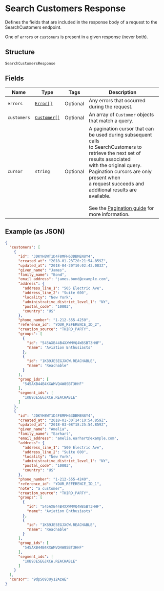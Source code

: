 
# Search Customers Response

Defines the fields that are included in the response body of
a request to the SearchCustomers endpoint.

One of `errors` or `customers` is present in a given response (never both).

## Structure

`SearchCustomersResponse`

## Fields

| Name | Type | Tags | Description |
|  --- | --- | --- | --- |
| `errors` | [`Error[]`](/doc/models/error.md) | Optional | Any errors that occurred during the request. |
| `customers` | [`Customer[]`](/doc/models/customer.md) | Optional | An array of `Customer` objects that match a query. |
| `cursor` | `string` | Optional | A pagination cursor that can be used during subsequent calls<br>to SearchCustomers to retrieve the next set of results associated<br>with the original query. Pagination cursors are only present when<br>a request succeeds and additional results are available.<br><br>See the [Pagination guide](https://developer.squareup.com/docs/working-with-apis/pagination) for more information. |

## Example (as JSON)

```json
{
  "customers": [
    {
      "id": "JDKYHBWT1D4F8MFH63DBMEN8Y4",
      "created_at": "2018-01-23T20:21:54.859Z",
      "updated_at": "2018-04-20T10:02:43.083Z",
      "given_name": "James",
      "family_name": "Bond",
      "email_address": "james.bond@example.com",
      "address": {
        "address_line_1": "505 Electric Ave",
        "address_line_2": "Suite 600",
        "locality": "New York",
        "administrative_district_level_1": "NY",
        "postal_code": "10003",
        "country": "US"
      },
      "phone_number": "1-212-555-4250",
      "reference_id": "YOUR_REFERENCE_ID_2",
      "creation_source": "THIRD_PARTY",
      "groups": [
        {
          "id": "545AXB44B4XXWMVQ4W8SBT3HHF",
          "name": "Aviation Enthusiasts"
        },
        {
          "id": "1KB9JE5EGJXCW.REACHABLE",
          "name": "Reachable"
        }
      ],
      "group_ids": [
        "545AXB44B4XXWMVQ4W8SBT3HHF"
      ],
      "segment_ids": [
        "1KB9JE5EGJXCW.REACHABLE"
      ]
    },
    {
      "id": "JDKYHBWT1D4F8MFH63DBMEN8Y4",
      "created_at": "2018-01-30T14:10:54.859Z",
      "updated_at": "2018-03-08T18:25:54.859Z",
      "given_name": "Amelia",
      "family_name": "Earhart",
      "email_address": "amelia.earhart@example.com",
      "address": {
        "address_line_1": "500 Electric Ave",
        "address_line_2": "Suite 600",
        "locality": "New York",
        "administrative_district_level_1": "NY",
        "postal_code": "10003",
        "country": "US"
      },
      "phone_number": "1-212-555-4240",
      "reference_id": "YOUR_REFERENCE_ID_1",
      "note": "a customer",
      "creation_source": "THIRD_PARTY",
      "groups": [
        {
          "id": "545AXB44B4XXWMVQ4W8SBT3HHF",
          "name": "Aviation Enthusiasts"
        },
        {
          "id": "1KB9JE5EGJXCW.REACHABLE",
          "name": "Reachable"
        }
      ],
      "group_ids": [
        "545AXB44B4XXWMVQ4W8SBT3HHF"
      ],
      "segment_ids": [
        "1KB9JE5EGJXCW.REACHABLE"
      ]
    }
  ],
  "cursor": "9dpS093Uy12AzeE"
}
```

